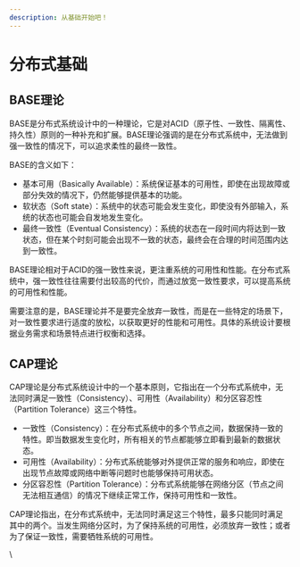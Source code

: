 ```yaml
---
description: 从基础开始吧！
---
```


# 分布式基础

## BASE理论

BASE是分布式系统设计中的一种理论，它是对ACID（原子性、一致性、隔离性、持久性）原则的一种补充和扩展。BASE理论强调的是在分布式系统中，无法做到强一致性的情况下，可以追求柔性的最终一致性。

BASE的含义如下：

* 基本可用（Basically Available）：系统保证基本的可用性，即使在出现故障或部分失效的情况下，仍然能够提供基本的功能。
* 软状态（Soft state）：系统中的状态可能会发生变化，即使没有外部输入，系统的状态也可能会自发地发生变化。
* 最终一致性（Eventual Consistency）：系统的状态在一段时间内将达到一致状态，但在某个时刻可能会出现不一致的状态，最终会在合理的时间范围内达到一致性。

BASE理论相对于ACID的强一致性来说，更注重系统的可用性和性能。在分布式系统中，强一致性往往需要付出较高的代价，而通过放宽一致性要求，可以提高系统的可用性和性能。

需要注意的是，BASE理论并不是要完全放弃一致性，而是在一些特定的场景下，对一致性要求进行适度的放松，以获取更好的性能和可用性。具体的系统设计要根据业务需求和场景特点进行权衡和选择。

## CAP理论

CAP理论是分布式系统设计中的一个基本原则，它指出在一个分布式系统中，无法同时满足一致性（Consistency）、可用性（Availability）和分区容忍性（Partition Tolerance）这三个特性。

* 一致性（Consistency）：在分布式系统中的多个节点之间，数据保持一致的特性。即当数据发生变化时，所有相关的节点都能够立即看到最新的数据状态。
* 可用性（Availability）：分布式系统能够对外提供正常的服务和响应，即使在出现节点故障或网络中断等问题时也能够保持可用状态。
* 分区容忍性（Partition Tolerance）：分布式系统能够在网络分区（节点之间无法相互通信）的情况下继续正常工作，保持可用性和一致性。

CAP理论指出，在分布式系统中，无法同时满足这三个特性，最多只能同时满足其中的两个。当发生网络分区时，为了保持系统的可用性，必须放弃一致性；或者为了保证一致性，需要牺牲系统的可用性。

\
